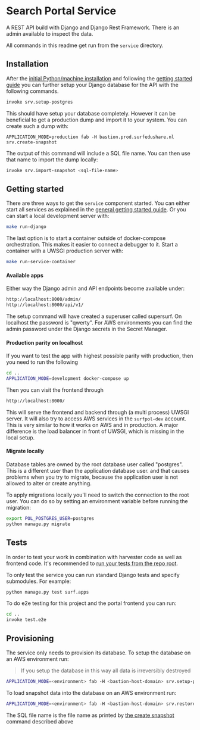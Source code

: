 Search Portal Service
=====================

A REST API build with Django and Django Rest Framework.
There is an admin available to inspect the data.

All commands in this readme get run from the ``service`` directory.


Installation
------------

After the [initial Python/machine installation](../README.md#installation) 
and following the [getting started guide](../README.md#getting-started)
you can further setup your Django database for the API with the following commands.

```bash
invoke srv.setup-postgres
```

This should have setup your database completely.
However it can be beneficial to get a production dump and import it to your system.
You can create such a dump with:

```
APPLICATION_MODE=production fab -H bastion.prod.surfedushare.nl srv.create-snapshot
```

The output of this command will include a SQL file name. You can then use that name to import the dump locally:

```bash
invoke srv.import-snapshot <sql-file-name>
```


Getting started
---------------

There are three ways to get the ``service`` component started.
You can either start all services as explained in the [general getting started guide](../README.md#getting-started).
Or you can start a local development server with:

```bash
make run-django
```

The last option is to start a container outside of docker-compose orchestration.
This makes it easier to connect a debugger to it.
Start a container with a UWSGI production server with:

```bash
make run-service-container
```


#### Available apps

Either way the Django admin and API endpoints become available under:

```bash
http://localhost:8000/admin/
http://localhost:8000/api/v1/
```

The setup command will have created a superuser called supersurf. On localhost the password is "qwerty".
For AWS environments you can find the admin password under the Django secrets in the Secret Manager.


#### Production parity on localhost

If you want to test the app with highest possible parity with production,
then you need to run the following

```bash
cd ..
APPLICATION_MODE=development docker-compose up
```

Then you can visit the frontend through

```bash
http://localhost:8000/
```

This will serve the frontend and backend through (a multi process) UWSGI server.
It will also try to access AWS services in the ``surfpol-dev`` account.
This is very similar to how it works on AWS and in production.
A major difference is the load balancer in front of UWSGI, which is missing in the local setup.


#### Migrate locally

Database tables are owned by the root database user called "postgres".
This is a different user than the application database user.
and that causes problems when you try to migrate,
because the application user is not allowed to alter or create anything.

To apply migrations locally you'll need to switch the connection to the root user.
You can do so by setting an environment variable before running the migration:

```bash
export POL_POSTGRES_USER=postgres
python manage.py migrate
```


Tests
-----

In order to test your work in combination with harvester code as well as frontend code.
It's recommended to [run your tests from the repo root](../README.md#tests).

To only test the service you can run standard Django tests and specify submodules.
For example:

```bash
python manage.py test surf.apps
```

To do e2e testing for this project and the portal frontend you can run:

```bash
cd ..
invoke test.e2e
```


Provisioning
------------

The service only needs to provision its database. To setup the database on an AWS environment run:

> If you setup the database in this way all data is irreversibly destroyed

```bash
APPLICATION_MODE=<environment> fab -H <bastion-host-domain> srv.setup-postgres
```

To load snapshot data into the database on an AWS environment run:

```bash
APPLICATION_MODE=<environment> fab -H <bastion-host-domain> srv.restore-snapshot <sql-file-name>
```

The SQL file name is the file name as printed by [the create snapshot](README.md#installation) command described above
